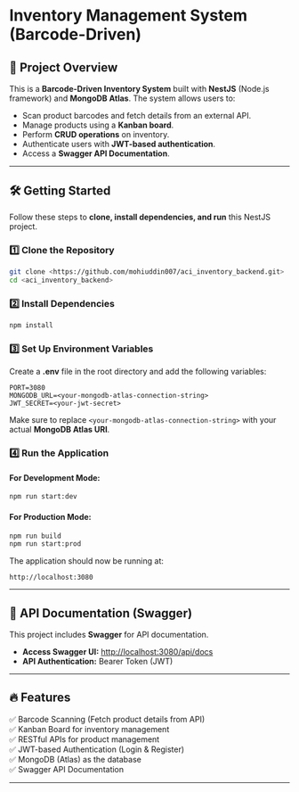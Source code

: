 # Inventory Management System (Barcode-Driven)

## 🚀 Project Overview

This is a **Barcode-Driven Inventory System** built with **NestJS** (Node.js framework) and **MongoDB Atlas**. The system allows users to:

- Scan product barcodes and fetch details from an external API.
- Manage products using a **Kanban board**.
- Perform **CRUD operations** on inventory.
- Authenticate users with **JWT-based authentication**.
- Access a **Swagger API Documentation**.

---

## 🛠️ Getting Started

Follow these steps to **clone, install dependencies, and run** this NestJS project.

### 1️⃣ Clone the Repository

```sh
git clone <https://github.com/mohiuddin007/aci_inventory_backend.git>
cd <aci_inventory_backend>
```

### 2️⃣ Install Dependencies

```sh
npm install
```

### 3️⃣ Set Up Environment Variables

Create a **.env** file in the root directory and add the following variables:

```env
PORT=3080
MONGODB_URL=<your-mongodb-atlas-connection-string>
JWT_SECRET=<your-jwt-secret>
```

Make sure to replace `<your-mongodb-atlas-connection-string>` with your actual **MongoDB Atlas URI**.

### 4️⃣ Run the Application

#### **For Development Mode:**

```sh
npm run start:dev
```

#### **For Production Mode:**

```sh
npm run build
npm run start:prod
```

The application should now be running at:

```
http://localhost:3080
```

---

## 📖 API Documentation (Swagger)

This project includes **Swagger** for API documentation.

- **Access Swagger UI:** [http://localhost:3080/api/docs](http://localhost:3080/api/docs)
- **API Authentication:** Bearer Token (JWT)

---

## 🔥 Features

✅ Barcode Scanning (Fetch product details from API)\
✅ Kanban Board for inventory management\
✅ RESTful APIs for product management\
✅ JWT-based Authentication (Login & Register)\
✅ MongoDB (Atlas) as the database\
✅ Swagger API Documentation

---


